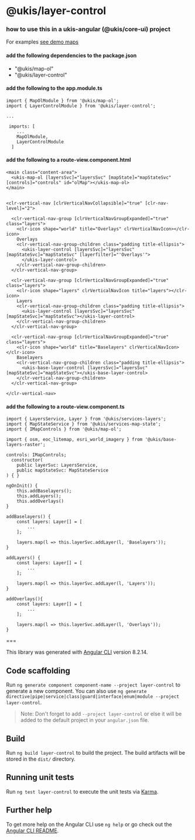 # @ukis/layer-control

### how to use this in a ukis-angular (@ukis/core-ui) project

For examples [see demo maps](../demo-maps/README.md)

#### add the following dependencies to the package.json
- "@ukis/map-ol"
- "@ukis/layer-control"

#### add the following to the app.module.ts
```
import { MapOlModule } from '@ukis/map-ol';
import { LayerControlModule } from '@ukis/layer-control';

...

 imports: [
    ...
    MapOlModule,
    LayerControlModule
  ]
```


#### add the following to a route-view.component.html
```
<main class="content-area">
  <ukis-map-ol [layersSvc]="layersSvc" [mapState]="mapStateSvc" [controls]="controls" id="olMap"></ukis-map-ol>
</main>


<clr-vertical-nav [clrVerticalNavCollapsible]="true" [clr-nav-level]="2">

  <clr-vertical-nav-group [clrVerticalNavGroupExpanded]="true" class="layers">
    <clr-icon shape="world" title="Overlays" clrVerticalNavIcon></clr-icon>
    Overlays
    <clr-vertical-nav-group-children class="padding title-ellipsis">
      <ukis-layer-control [layersSvc]="layersSvc" [mapStateSvc]="mapStateSvc" [layerfilter]="'Overlays'">
      </ukis-layer-control>
    </clr-vertical-nav-group-children>
  </clr-vertical-nav-group>

  <clr-vertical-nav-group [clrVerticalNavGroupExpanded]="true" class="layers">
    <clr-icon shape="layers" clrVerticalNavIcon title="layers"></clr-icon>
    Layers
    <clr-vertical-nav-group-children class="padding title-ellipsis">
      <ukis-layer-control [layersSvc]="layersSvc" [mapStateSvc]="mapStateSvc"></ukis-layer-control>
    </clr-vertical-nav-group-children>
  </clr-vertical-nav-group>

  <clr-vertical-nav-group [clrVerticalNavGroupExpanded]="true" class="layers">
    <clr-icon shape="world" title="Baselayers" clrVerticalNavIcon></clr-icon>
    Baselayers
    <clr-vertical-nav-group-children class="padding title-ellipsis">
      <ukis-base-layer-control [layersSvc]="layersSvc" [mapStateSvc]="mapStateSvc"></ukis-base-layer-control>
    </clr-vertical-nav-group-children>
  </clr-vertical-nav-group>

</clr-vertical-nav>
```

#### add the following to a route-view.component.ts
```
import { LayersService, Layer } from '@ukis/services-layers';
import { MapStateService } from '@ukis/services-map-state';
import { IMapControls } from '@ukis/map-ol';

import { osm, eoc_litemap, esri_world_imagery } from '@ukis/base-layers-raster';
```

```
controls: IMapControls;
  constructor(
    public layerSvc: LayersService,
    public mapStateSvc: MapStateService
) { }
```

```
ngOnInit() {
    this.addBaselayers();
    this.addLayers();
    this.addOverlays()
}

addBaselayers() {
    const layers: Layer[] = [
        ...
    ];

    layers.map(l => this.layerSvc.addLayer(l, 'Baselayers'));
}

addLayers() {
    const layers: Layer[] = [
        ...
    ];

    layers.map(l => this.layerSvc.addLayer(l, 'Layers'));
}

addOverlays(){
    const layers: Layer[] = [
        ...
    ];

    layers.map(l => this.layerSvc.addLayer(l, 'Overlays'));
}
```



===

This library was generated with [Angular CLI](https://github.com/angular/angular-cli) version 8.2.14.

## Code scaffolding

Run `ng generate component component-name --project layer-control` to generate a new component. You can also use `ng generate directive|pipe|service|class|guard|interface|enum|module --project layer-control`.
> Note: Don't forget to add `--project layer-control` or else it will be added to the default project in your `angular.json` file. 

## Build

Run `ng build layer-control` to build the project. The build artifacts will be stored in the `dist/` directory.

## Running unit tests

Run `ng test layer-control` to execute the unit tests via [Karma](https://karma-runner.github.io).

## Further help

To get more help on the Angular CLI use `ng help` or go check out the [Angular CLI README](https://github.com/angular/angular-cli/blob/master/README.md).
